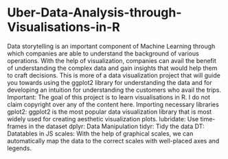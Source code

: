 # Uber-Data-Analysis-through-Visualisations-in-R
Data storytelling is an important component of Machine Learning through which companies are able to understand the background of various operations. With the help of visualization, companies can avail the benefit of understanding the complex data and gain insights that would help them to craft decisions. This is more of a data visualization project that will guide you towards using the ggplot2 library for understanding the data and for developing an intuition for understanding the customers who avail the trips.
Important: The goal of this project is to learn visualisations in R. I do not claim copyright over any of the content here.
Importing necessary libraries
gplot2: ggplot2 is the most popular data visualization library that is most widely used for creating aesthetic visualization plots.
lubridate: Use time-frames in the dataset
dplyr: Data Manipulation
tidyr: Tidy the data
DT: Datatables in JS
scales: With the help of graphical scales, we can automatically map the data to the correct scales with well-placed axes and legends.
